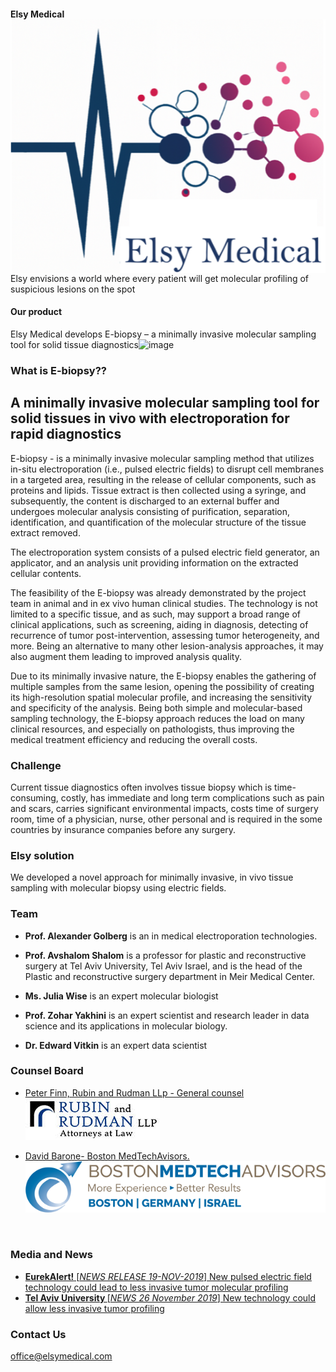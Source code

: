 #### Elsy Medical  <img src="./Logo_Elsy.png" align="right" />

Elsy envisions a world where every patient will get molecular profiling of suspicious lesions on the spot

#### Our product

Elsy Medical develops E-biopsy – a minimally invasive molecular sampling tool for solid tissue diagnostics![image](https://github.com/GolbergLab/golberglab.github.io/assets/86614045/ba28e50c-d41f-4ed7-90c6-c05c4997137e)

### What is E-biopsy??

## A minimally invasive molecular sampling tool for solid tissues in vivo with electroporation for rapid diagnostics

E-biopsy - is a minimally invasive molecular sampling method that utilizes in-situ electroporation (i.e., pulsed electric fields) to disrupt cell membranes in a targeted area, resulting in the release of cellular components, such as proteins and lipids. Tissue extract is then collected using a syringe, and subsequently, the content is discharged to an external buffer and undergoes molecular analysis consisting of purification, separation, identification, and quantification of the molecular structure of the tissue extract removed. 

The electroporation system consists of a pulsed electric field generator, an applicator, and an analysis unit providing information on the extracted cellular contents.

The feasibility of the E-biopsy was already demonstrated by the project team in animal and in ex vivo human clinical studies. The technology is not limited to a specific tissue, and as such, may support a broad range of clinical applications, such as screening, aiding in diagnosis, detecting of recurrence of tumor post-intervention, assessing tumor heterogeneity, and more. Being an alternative to many other lesion-analysis approaches, it may also augment them leading to improved analysis quality.

Due to its minimally invasive nature, the E-biopsy enables the gathering of multiple samples from the same lesion, opening the possibility of creating its high-resolution spatial molecular profile,  and increasing the sensitivity and specificity of the analysis. Being both simple and molecular-based sampling technology, the E-biopsy approach reduces the load on many clinical resources, and especially on pathologists, thus improving the medical treatment efficiency and reducing the overall costs. 








### Challenge

Current tissue diagnostics often  involves tissue biopsy which is time-consuming, costly, has immediate and long term complications such as pain and scars, carries significant environmental impacts, costs time of surgery room, time of a physician, nurse, other personal and is required in the some countries by insurance companies before any surgery.  

### Elsy solution 

We developed a novel approach for minimally invasive, in vivo  tissue sampling with molecular biopsy using electric fields. 

### Team

- <b>Prof. Alexander Golberg</b> is an in medical electroporation technologies. 

- <b>Prof. Avshalom Shalom</b> is a professor for plastic and reconstructive surgery at Tel Aviv University, Tel Aviv Israel, and is the head of the Plastic and reconstructive surgery department in Meir Medical Center. 

- <b>Ms. Julia Wise</b> is an expert molecular biologist 

- <b>Prof. Zohar Yakhini</b> is an expert scientist and research leader in data science and its applications in molecular biology.

- <b>Dr. Edward Vitkin</b> is an expert data scientist 

### Counsel Board

- <a href="https://www.rubinrudman.com/attorneys/peter-b-finn/" target="_blank" > Peter Finn, Rubin and Rudman LLp - General counsel 
 <br><img src="./RUBIN and RUDMAN.logo.jpg" /></a>

- <a href="http://www.bmtadvisors.com/" target="_blank" > David Barone- Boston MedTechAvisors. 
<img src="./BostonMedtechAdvisors.logo.png" /></a>

<br>

### Media and News
- <a href="https://www.eurekalert.org/news-releases/909858" target="_blank" ><b>EurekAlert!</b> [<i>NEWS RELEASE 19-NOV-2019</i>] 
New pulsed electric field technology could lead to less invasive tumor molecular profiling</a>
- <a href="https://english.tau.ac.il/news/biopsy_tumor" target="_blank" ><b>Tel Aviv University </b> [<i>NEWS 26 November 2019</i>] 
New technology could allow less invasive tumor profiling</a>

### Contact Us

<a data-auto-recognition="true" href="mailto:office@elsymedical.com">office@elsymedical.com</a>

